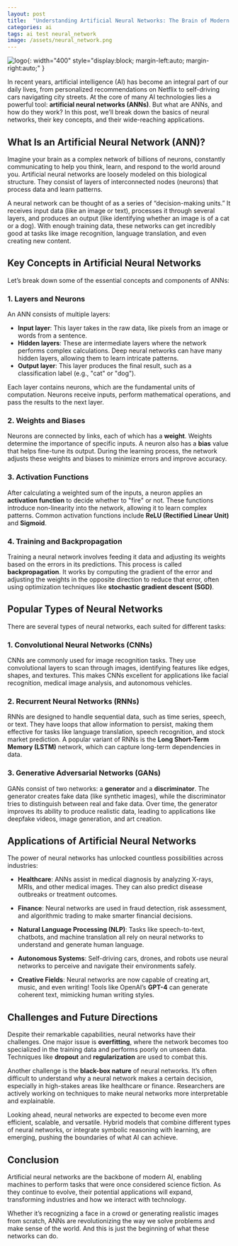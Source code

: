 ```yaml
---
layout: post
title:  "Understanding Artificial Neural Networks: The Brain of Modern AI"
categories: ai
tags: ai test neural_network
image: /assets/neural_network.png
---
```


![logo](/assets/neural_network.png){: width="400" style="display:block; margin-left:auto; margin-right:auto;" }

In recent years, artificial intelligence (AI) has become an integral part of our daily lives, from personalized recommendations on Netflix to self-driving cars navigating city streets. At the core of many AI technologies lies a powerful tool: **artificial neural networks (ANNs)**. But what are ANNs, and how do they work? In this post, we’ll break down the basics of neural networks, their key concepts, and their wide-reaching applications.

## What Is an Artificial Neural Network (ANN)?

Imagine your brain as a complex network of billions of neurons, constantly communicating to help you think, learn, and respond to the world around you. Artificial neural networks are loosely modeled on this biological structure. They consist of layers of interconnected nodes (neurons) that process data and learn patterns.

A neural network can be thought of as a series of “decision-making units.” It receives input data (like an image or text), processes it through several layers, and produces an output (like identifying whether an image is of a cat or a dog). With enough training data, these networks can get incredibly good at tasks like image recognition, language translation, and even creating new content.

## Key Concepts in Artificial Neural Networks

Let’s break down some of the essential concepts and components of ANNs:

### 1. Layers and Neurons
An ANN consists of multiple layers:
- **Input layer**: This layer takes in the raw data, like pixels from an image or words from a sentence.
- **Hidden layers**: These are intermediate layers where the network performs complex calculations. Deep neural networks can have many hidden layers, allowing them to learn intricate patterns.
- **Output layer**: This layer produces the final result, such as a classification label (e.g., "cat" or "dog").

Each layer contains neurons, which are the fundamental units of computation. Neurons receive inputs, perform mathematical operations, and pass the results to the next layer.

### 2. Weights and Biases
Neurons are connected by links, each of which has a **weight**. Weights determine the importance of specific inputs. A neuron also has a **bias** value that helps fine-tune its output. During the learning process, the network adjusts these weights and biases to minimize errors and improve accuracy.

### 3. Activation Functions
After calculating a weighted sum of the inputs, a neuron applies an **activation function** to decide whether to "fire" or not. These functions introduce non-linearity into the network, allowing it to learn complex patterns. Common activation functions include **ReLU (Rectified Linear Unit)** and **Sigmoid**.

### 4. Training and Backpropagation
Training a neural network involves feeding it data and adjusting its weights based on the errors in its predictions. This process is called **backpropagation**. It works by computing the gradient of the error and adjusting the weights in the opposite direction to reduce that error, often using optimization techniques like **stochastic gradient descent (SGD)**.

## Popular Types of Neural Networks

There are several types of neural networks, each suited for different tasks:

### 1. Convolutional Neural Networks (CNNs)
CNNs are commonly used for image recognition tasks. They use convolutional layers to scan through images, identifying features like edges, shapes, and textures. This makes CNNs excellent for applications like facial recognition, medical image analysis, and autonomous vehicles.

### 2. Recurrent Neural Networks (RNNs)
RNNs are designed to handle sequential data, such as time series, speech, or text. They have loops that allow information to persist, making them effective for tasks like language translation, speech recognition, and stock market prediction. A popular variant of RNNs is the **Long Short-Term Memory (LSTM)** network, which can capture long-term dependencies in data.

### 3. Generative Adversarial Networks (GANs)
GANs consist of two networks: a **generator** and a **discriminator**. The generator creates fake data (like synthetic images), while the discriminator tries to distinguish between real and fake data. Over time, the generator improves its ability to produce realistic data, leading to applications like deepfake videos, image generation, and art creation.

## Applications of Artificial Neural Networks

The power of neural networks has unlocked countless possibilities across industries:

- **Healthcare**: ANNs assist in medical diagnosis by analyzing X-rays, MRIs, and other medical images. They can also predict disease outbreaks or treatment outcomes.
  
- **Finance**: Neural networks are used in fraud detection, risk assessment, and algorithmic trading to make smarter financial decisions.

- **Natural Language Processing (NLP)**: Tasks like speech-to-text, chatbots, and machine translation all rely on neural networks to understand and generate human language.

- **Autonomous Systems**: Self-driving cars, drones, and robots use neural networks to perceive and navigate their environments safely.

- **Creative Fields**: Neural networks are now capable of creating art, music, and even writing! Tools like OpenAI’s **GPT-4** can generate coherent text, mimicking human writing styles.

## Challenges and Future Directions

Despite their remarkable capabilities, neural networks have their challenges. One major issue is **overfitting**, where the network becomes too specialized in the training data and performs poorly on unseen data. Techniques like **dropout** and **regularization** are used to combat this.

Another challenge is the **black-box nature** of neural networks. It’s often difficult to understand why a neural network makes a certain decision, especially in high-stakes areas like healthcare or finance. Researchers are actively working on techniques to make neural networks more interpretable and explainable.

Looking ahead, neural networks are expected to become even more efficient, scalable, and versatile. Hybrid models that combine different types of neural networks, or integrate symbolic reasoning with learning, are emerging, pushing the boundaries of what AI can achieve.

## Conclusion

Artificial neural networks are the backbone of modern AI, enabling machines to perform tasks that were once considered science fiction. As they continue to evolve, their potential applications will expand, transforming industries and how we interact with technology.

Whether it’s recognizing a face in a crowd or generating realistic images from scratch, ANNs are revolutionizing the way we solve problems and make sense of the world. And this is just the beginning of what these networks can do.
